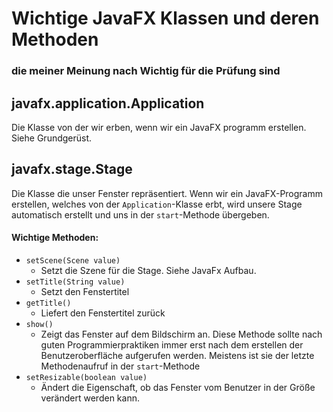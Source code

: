 # Wichtige JavaFX Klassen und deren Methoden
### die meiner Meinung nach Wichtig für die Prüfung sind

## javafx.application.Application
Die Klasse von der wir erben, wenn wir ein JavaFX programm erstellen. Siehe Grundgerüst.

## javafx.stage.Stage
Die Klasse die unser Fenster repräsentiert. Wenn wir ein JavaFX-Programm erstellen, welches von der 
`Application`-Klasse erbt, wird unsere Stage automatisch erstellt und uns in der `start`-Methode übergeben.
#### Wichtige Methoden:
- `setScene(Scene value)`
    - Setzt die Szene für die Stage. Siehe JavaFx Aufbau.
- `setTitle(String value)`
    - Setzt den Fenstertitel
- `getTitle()`
    - Liefert den Fenstertitel zurück
- `show()`
    - Zeigt das Fenster auf dem Bildschirm an. Diese Methode sollte nach guten Programmierpraktiken immer erst nach dem erstellen der Benutzeroberfläche aufgerufen werden. Meistens ist sie der letzte Methodenaufruf in der `start`-Methode
- `setResizable(boolean value)`
    - Ändert die Eigenschaft, ob das Fenster vom Benutzer in der Größe verändert werden kann.